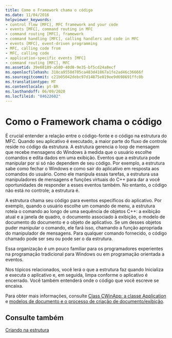 ```yaml
---
title: Como o Framework chama o código
ms.date: 11/04/2016
helpviewer_keywords:
- control flow [MFC], MFC framework and your code
- events [MFC], command routing in MFC
- command routing [MFC], framework
- command handling [MFC], calling handlers and code in MFC
- events [MFC], event-driven programming
- MFC, calling code from
- MFC, calling code
- application-specific events [MFC]
- command routing [MFC], MFC
ms.assetid: 39e68189-a580-40d0-9e35-bf5cd24a8ecf
ms.openlocfilehash: 318ca9558d705ca483d41867a1fe2ad46c36666f
ms.sourcegitcommit: c21b05042debc97d14875e019ee9d698691ffc0b
ms.translationtype: MT
ms.contentlocale: pt-BR
ms.lasthandoff: 06/09/2020
ms.locfileid: "84622602"
---
```

# <a name="how-the-framework-calls-your-code"></a>Como o Framework chama o código

É crucial entender a relação entre o código-fonte e o código na estrutura do MFC. Quando seu aplicativo é executado, a maior parte do fluxo de controle reside no código da estrutura. A estrutura gerencia o loop de mensagem que recebe mensagens do Windows à medida que o usuário escolhe comandos e edita dados em uma exibição. Eventos que a estrutura pode manipular por si só não dependem de seu código. Por exemplo, a estrutura sabe como fechar o Windows e como sair do aplicativo em resposta aos comandos do usuário. Como ele manipula essas tarefas, a estrutura usa manipuladores de mensagens e funções virtuais do C++ para dar a você oportunidades de responder a esses eventos também. No entanto, o código não está no controle; a estrutura é.

A estrutura chama seu código para eventos específicos do aplicativo. Por exemplo, quando o usuário escolhe um comando de menu, a estrutura roteia o comando ao longo de uma sequência de objetos C++: a exibição atual e a janela de quadro, o documento associado à exibição, o modelo de documento do documento e o objeto de aplicativo. Se um desses objetos puder manipular o comando, ele fará isso, chamando a função apropriada do manipulador de mensagens. Para qualquer comando fornecido, o código chamado pode ser seu ou pode ser o da estrutura.

Essa organização é um pouco familiar para os programadores experientes na programação tradicional para Windows ou em programação orientada a eventos.

Nos tópicos relacionados, você lerá o que a estrutura faz quando Inicializa e executa o aplicativo e, em seguida, limpa conforme o aplicativo é encerrado. Você também entenderá onde o código que você escreve se encaixa.

Para obter mais informações, consulte [Class CWinApp: a classe Application](cwinapp-the-application-class.md) e [modelos de documento e o processo de criação de documento/exibição](document-templates-and-the-document-view-creation-process.md).

## <a name="see-also"></a>Consulte também

[Criando na estrutura](building-on-the-framework.md)
